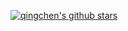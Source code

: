 [![qingchen's github stars](https://github-readme-stats.vercel.app/api?username=JOYCEQL)](https://github.com/JOYCEQL/github-readme-stats) 

